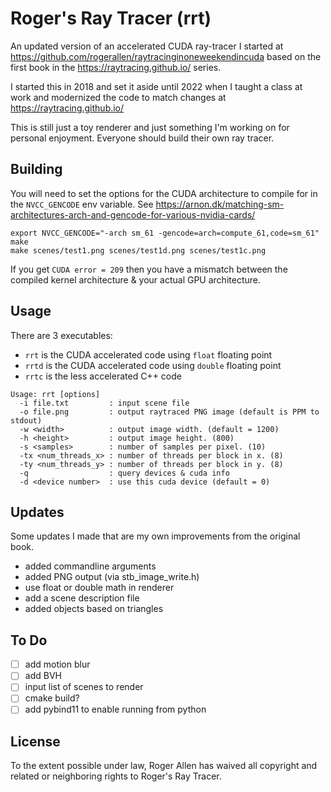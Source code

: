 # Roger's Ray Tracer (rrt)

An updated version of an accelerated CUDA ray-tracer I started at https://github.com/rogerallen/raytracinginoneweekendincuda based on the first book in the https://raytracing.github.io/ series. 

I started this in 2018 and set it aside until 2022 when I taught a class at work and modernized the code to match changes at https://raytracing.github.io/

This is still just a toy renderer and just something I'm working on for personal enjoyment.  Everyone should build their own ray tracer.

## Building

You will need to set the options for the CUDA architecture to compile for in the `NVCC_GENCODE` env variable.  See https://arnon.dk/matching-sm-architectures-arch-and-gencode-for-various-nvidia-cards/

```
export NVCC_GENCODE="-arch sm_61 -gencode=arch=compute_61,code=sm_61"
make
make scenes/test1.png scenes/test1d.png scenes/test1c.png
```

If you get `CUDA error = 209` then you have a mismatch between the compiled kernel architecture & your actual GPU architecture.

## Usage

There are 3 executables:
- `rrt` is the CUDA accelerated code using `float` floating point
- `rrtd` is the CUDA accelerated code using `double` floating point
- `rrtc` is the less accelerated C++ code

```
Usage: rrt [options]
  -i file.txt         : input scene file
  -o file.png         : output raytraced PNG image (default is PPM to stdout)
  -w <width>          : output image width. (default = 1200)
  -h <height>         : output image height. (800)
  -s <samples>        : number of samples per pixel. (10)
  -tx <num_threads_x> : number of threads per block in x. (8)
  -ty <num_threads_y> : number of threads per block in y. (8)
  -q                  : query devices & cuda info
  -d <device number>  : use this cuda device (default = 0)
```

## Updates

Some updates I made that are my own improvements from the original book.

- added commandline arguments
- added PNG output (via stb_image_write.h)
- use float or double math in renderer
- add a scene description file
- added objects based on triangles

## To Do

- [ ] add motion blur
- [ ] add BVH
- [ ] input list of scenes to render
- [ ] cmake build?
- [ ] add pybind11 to enable running from python

## License

To the extent possible under law, Roger Allen has waived all copyright and related or neighboring rights to Roger's Ray Tracer. 